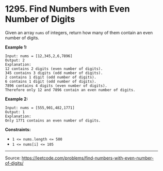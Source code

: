 # 1295. Find Numbers with Even Number of Digits

Given an array `nums` of integers, return how many of them contain an even number of digits.

**Example 1:**

```
Input: nums = [12,345,2,6,7896]
Output: 2
Explanation:
12 contains 2 digits (even number of digits).
345 contains 3 digits (odd number of digits).
2 contains 1 digit (odd number of digits).
6 contains 1 digit (odd number of digits).
7896 contains 4 digits (even number of digits).
Therefore only 12 and 7896 contain an even number of digits.
```

**Example 2:**

```
Input: nums = [555,901,482,1771]
Output: 1
Explanation:
Only 1771 contains an even number of digits.
```

**Constraints:**

* `1 <= nums.length <= 500`
* `1 <= nums[i] <= 105`

---

Source: https://leetcode.com/problems/find-numbers-with-even-number-of-digits/

